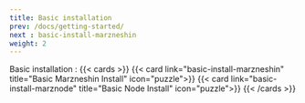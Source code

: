 ```yaml
---
title: Basic installation
prev: /docs/getting-started/
next : basic-install-marzneshin
weight: 2
---
```

Basic installation :
{{< cards >}}
    {{< card link="basic-install-marzneshin" title="Basic Marzneshin Install" icon="puzzle">}}
    {{< card link="basic-install-marznode" title="Basic Node Install" icon="puzzle">}}
{{< /cards >}}